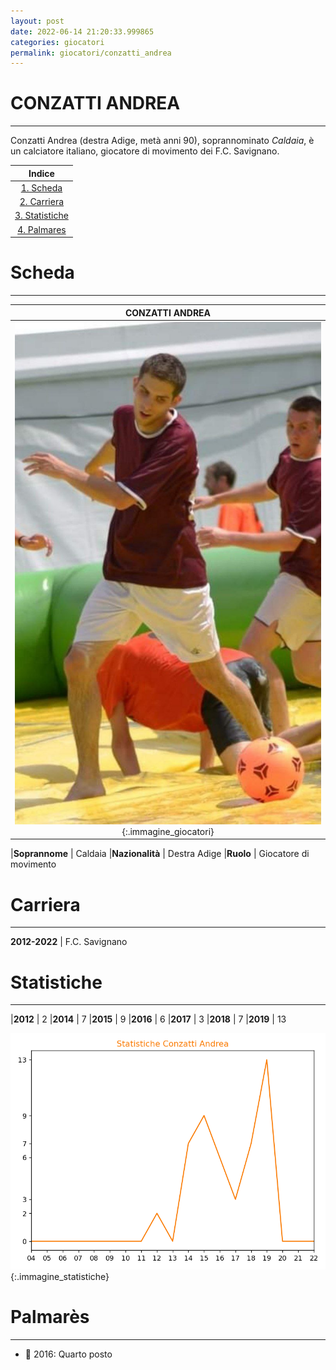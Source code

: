```yaml
---
layout: post
date: 2022-06-14 21:20:33.999865
categories: giocatori
permalink: giocatori/conzatti_andrea
---
```

<link rel="stylesheet" href="./../assets/giocatori.css">

# CONZATTI ANDREA
-------

Conzatti Andrea (destra Adige, metà anni 90), soprannominato *Caldaia*,  è un calciatore italiano, giocatore di movimento dei F.C. Savignano.

Indice |
:---:|
<a href="#scheda">1. Scheda</a>|
<a href="#carriera">2. Carriera</a>|
<a href="#statistiche">3. Statistiche</a>|
<a href="#palmarès">4. Palmares</a>|

# Scheda #
----

CONZATTI ANDREA |
|:---:|
![conzatti_andrea]("./../../assets/giocatori/conzatti_andrea.png){:.immagine_giocatori} |

|**Soprannome** | Caldaia
|**Nazionalità** | Destra Adige 
|**Ruolo** | Giocatore di movimento 

# Carriera #
---- 

**2012-2022** | F.C. Savignano

# Statistiche #
----

|**2012** | 2
|**2014** | 7
|**2015** | 9
|**2016** | 6
|**2017** | 3
|**2018** | 7
|**2019** | 13


![statistiche]("./../../assets/statistiche/conzatti_andrea.png){:.immagine_statistiche} 

# Palmarès #
----

- 🥉 2016: Quarto posto


